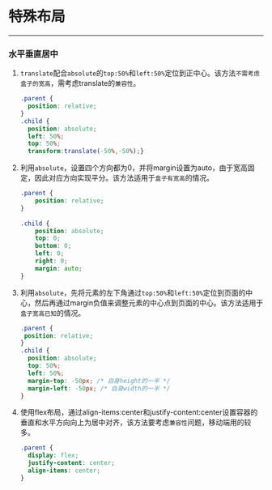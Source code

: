 # 特殊布局

------

### 水平垂直居中

1. `translate`配合`absolute`的`top:50%`和`left:50%`定位到正中心。该方法`不需考虑盒子的宽高`，需考虑translate的`兼容性`。

   ```css
   .parent {
     position: relative;
   }
   .child {
     position: absolute;
     left: 50%;
     top: 50%;
     transform:translate(-50%,-50%);}
   ```

2. 利用`absolute`，设置四个方向都为0，并将margin设置为auto，由于宽高固定，因此对应方向实现平分。该方法适用于`盒子有宽高`的情况。

   ```css
   .parent {
       position: relative;
   }
    
   .child {
       position: absolute;
       top: 0;
       bottom: 0;
       left: 0;
       right: 0;
       margin: auto;
   }
   ```

3. 利用`absolute`，先将元素的左下角通过`top:50%`和`left:50%`定位到页面的中心，然后再通过margin负值来调整元素的中心点到页面的中心。该方法适用于`盒子宽高已知`的情况。

   ```css
   .parent {
   	position: relative;
   }
   .child {
     position: absolute;
     top: 50%;
     left: 50%;
     margin-top: -50px; /* 自身height的一半 */
     margin-left: -50px; /* 自身width的一半 */
   }
   ```

4. 使用flex布局，通过align-items:center和justify-content:center设置容器的垂直和水平方向向上为居中对齐，该方法要考虑`兼容性`问题，移动端用的较多。

   ```css
   .parent {
     display: flex;
     justify-content: center;
     align-items: center;
   }
   ```

   

